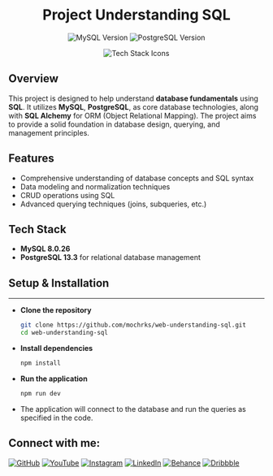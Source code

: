 <h1 align="center">Project Understanding SQL</h1>

<p align="center">
  <img src="https://img.shields.io/badge/MySQL-8.0.26-blue" alt="MySQL Version" />
  <img src="https://img.shields.io/badge/PostgreSQL-13.3-orange" alt="PostgreSQL Version" />
 
</p>

<p align="center">
  <img src="https://skillicons.dev/icons?i=mysql,postgresql" alt="Tech Stack Icons" />
</p>

## Overview

This project is designed to help understand **database fundamentals** using **SQL**. It utilizes **MySQL**, **PostgreSQL**,  as core database technologies, along with **SQL Alchemy** for ORM (Object Relational Mapping). The project aims to provide a solid foundation in database design, querying, and management principles.

## Features

- Comprehensive understanding of database concepts and SQL syntax
- Data modeling and normalization techniques
- CRUD operations using SQL
- Advanced querying techniques (joins, subqueries, etc.)


## Tech Stack

- **MySQL 8.0.26**
- **PostgreSQL 13.3** for relational database management


## Setup & Installation

---

- **Clone the repository**

    ```bash
    git clone https://github.com/mochrks/web-understanding-sql.git
    cd web-understanding-sql
    ```

- **Install dependencies**

    ```bash
   npm install
    ```

- **Run the application**

    ```bash
   npm run dev
    ```

- The application will connect to the database and run the queries as specified in the code.

## Connect with me:
[![GitHub](https://img.shields.io/badge/GitHub-333?style=for-the-badge&logo=github&logoColor=white)](https://github.com/mochrks)
[![YouTube](https://img.shields.io/badge/YouTube-FF0000?style=for-the-badge&logo=youtube&logoColor=white)](https://youtube.com/@Gdvisuel)
[![Instagram](https://img.shields.io/badge/Instagram-E4405F?style=for-the-badge&logo=instagram&logoColor=white)](https://instagram.com/mochrks)
[![LinkedIn](https://img.shields.io/badge/LinkedIn-0077B5?style=for-the-badge&logo=linkedin&logoColor=white)](https://linkedin.com/in/mochrks)
[![Behance](https://img.shields.io/badge/Behance-1769FF?style=for-the-badge&logo=behance&logoColor=white)](https://behance.net/mochrks)
[![Dribbble](https://img.shields.io/badge/Dribbble-EA4C89?style=for-the-badge&logo=dribbble&logoColor=white)](https://dribbble.com/mochrks)
